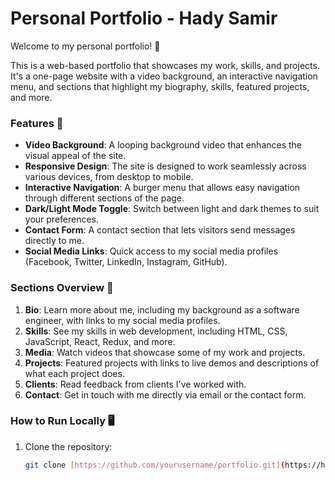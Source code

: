 # Personal Portfolio - Hady Samir

Welcome to my personal portfolio! 🚀

This is a web-based portfolio that showcases my work, skills, and projects. It's a one-page website with a video background, an interactive navigation menu, and sections that highlight my biography, skills, featured projects, and more.

### Features 🌟
- **Video Background**: A looping background video that enhances the visual appeal of the site.
- **Responsive Design**: The site is designed to work seamlessly across various devices, from desktop to mobile.
- **Interactive Navigation**: A burger menu that allows easy navigation through different sections of the page.
- **Dark/Light Mode Toggle**: Switch between light and dark themes to suit your preferences.
- **Contact Form**: A contact section that lets visitors send messages directly to me.
- **Social Media Links**: Quick access to my social media profiles (Facebook, Twitter, LinkedIn, Instagram, GitHub).

### Sections Overview 📑
1. **Bio**: Learn more about me, including my background as a software engineer, with links to my social media profiles.
2. **Skills**: See my skills in web development, including HTML, CSS, JavaScript, React, Redux, and more.
3. **Media**: Watch videos that showcase some of my work and projects.
4. **Projects**: Featured projects with links to live demos and descriptions of what each project does.
5. **Clients**: Read feedback from clients I've worked with.
6. **Contact**: Get in touch with me directly via email or the contact form.

### How to Run Locally 🖥️
1. Clone the repository:
   ```bash
   git clone [https://github.com/yourusername/portfolio.git](https://hadyessa.github.io/first/)
